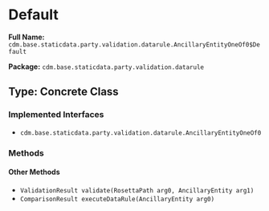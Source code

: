 # Default

**Full Name:** `cdm.base.staticdata.party.validation.datarule.AncillaryEntityOneOf0$Default`

**Package:** `cdm.base.staticdata.party.validation.datarule`

## Type: Concrete Class

### Implemented Interfaces

- `cdm.base.staticdata.party.validation.datarule.AncillaryEntityOneOf0`

### Methods

#### Other Methods

- `ValidationResult validate(RosettaPath arg0, AncillaryEntity arg1)`
- `ComparisonResult executeDataRule(AncillaryEntity arg0)`

